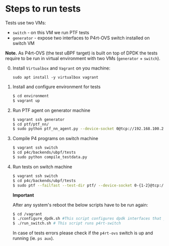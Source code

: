 # Steps to run tests

Tests use two VMs:
- `switch` - on this VM we run PTF tests 
- `generator` - expose two interfaces to P4rt-OVS switch installed on switch VM

**Note.** As P4rt-OVS (the test uBPF target) is built on top of DPDK the tests require to be run in virtual 
environment with two VMs (`generator` + `switch`). 
 
0. Install `Virtualbox` and `Vagrant` on you machine:

    `sudo apt install -y virtualbox vagrant`

1. Install and configure environment for tests

    ```bash
    $ cd environment
    $ vagrant up
    ```
    
2. Run PTF agent on generator machine

    ```bash
    $ vagrant ssh generator
    $ cd ptf/ptf_nn/
    $ sudo python ptf_nn_agent.py --device-socket 0@tcp://192.168.100.20:10001 -i 0-1@enp0s8 -i 0-2@enp0s9 -v
    ```
    
3. Compile P4 programs on switch machine

    ```bash
    $ vagrant ssh switch
    $ cd p4c/backends/ubpf/tests
    $ sudo python compile_testdata.py
    ```
    
4. Run tests on switch machine

    ```bash
    $ vagrant ssh switch
    $ cd p4c/backends/ubpf/tests
    $ sudo ptf --failfast --test-dir ptf/ --device-socket 0-{1-2}@tcp://192.168.100.20:10001 --platform nn
    ```
    
    **Important**  
    
    After any system's reboot the below scripts have to be run again:
    
    ```bash
    $ cd /vagrant
    $ ./configure_dpdk.sh #This script configures dpdk interfaces that p4rt-ovs switch use
    $ ./run_switch.sh # This script runs p4rt-switch
    ```
    
    In case of tests errors please check if the `p4rt-ovs` switch is up and running (ie. `ps aux`). 
    